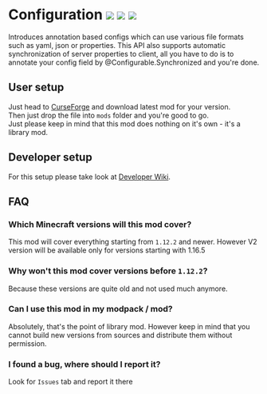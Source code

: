 # Configuration ![](https://img.shields.io/badge/Author-Toma-orange.svg) ![](https://img.shields.io/badge/API-v2-blue.svg) ![](https://img.shields.io/badge/Latest_Version-2.0.0-green.svg)
Introduces annotation based configs which can use various file formats such as yaml, json or properties. This API also supports automatic synchronization of server properties to client, all you have to do is to annotate your config field by @Configurable.Synchronized and you're done.

## User setup
Just head to [CurseForge](https://www.curseforge.com/minecraft/mc-mods/configuration) and download latest mod for your version.\
Then just drop the file into `mods` folder and you're good to go.\
Just please keep in mind that this mod does nothing on it's own - it's a library mod.

## Developer setup
For this setup please take look at [Developer Wiki](https://github.com/Toma1O6/Configuration/wiki).

## FAQ
### Which Minecraft versions will this mod cover?
This mod will cover everything starting from `1.12.2` and newer.
However V2 version will be available only for versions starting with 1.16.5

### Why won't this mod cover versions before `1.12.2`?
Because these versions are quite old and not used much anymore.

### Can I use this mod in my modpack / mod?
Absolutely, that's the point of library mod. However keep in mind that you cannot build new versions from sources and distribute them without permission.

### I found a bug, where should I report it?
Look for `Issues` tab and report it there

